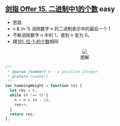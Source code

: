 ## [剑指 Offer 15. 二进制中1的个数](https://leetcode.cn/problems/er-jin-zhi-zhong-1de-ge-shu-lcof/) <Badge type="success">easy</Badge>

- 思路
- n & (n-1) 消除数字 n 的二进制表示中的最后一个 1
- 不断消除数字 n 中的 1，直到 n 变为 0。
- 跟[191. 位-1-的个数](/js-logs/bit-manipulation#191位-1-的个数)相同

<div align=center>
  <img src="https://cdn.jsdelivr.net/gh/gaoxiaoduan/picGoImg@main/images/202210251640239.png" style="max-width:100%" />
  <div align=center>图解</div>
</div>

```js
/**
 * @param {number} n - a positive integer
 * @return {number}
 */
var hammingWeight = function (n) {
  let res = 0;
  while (n !== 0) {
    n = n & (n - 1);
    res++;
  }
  return res;
};
```
